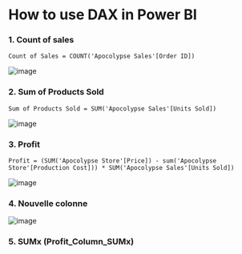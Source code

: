 # How to use DAX in Power BI

### 1. Count of sales
```dax
Count of Sales = COUNT('Apocolypse Sales'[Order ID])
```
![image](https://github.com/user-attachments/assets/b0413561-8cc7-4a6c-a3ff-9ce35348cbfc)


### 2. Sum of Products Sold
```dax
Sum of Products Sold = SUM('Apocolypse Sales'[Units Sold])
```
![image](https://github.com/user-attachments/assets/6b44328f-049f-409e-a0c8-2aa5a03b340f)


### 3. Profit
```dax
Profit = (SUM('Apocolypse Store'[Price]) - sum('Apocolypse Store'[Production Cost])) * SUM('Apocolypse Sales'[Units Sold])
```
![image](https://github.com/user-attachments/assets/d548a787-4c04-4455-b925-1a1b405c75f0)

### 4. Nouvelle colonne
![image](https://github.com/user-attachments/assets/2085f310-4193-43fc-8d63-f5d7c6e282b1)

### 5. SUMx (Profit_Column_SUMx)
